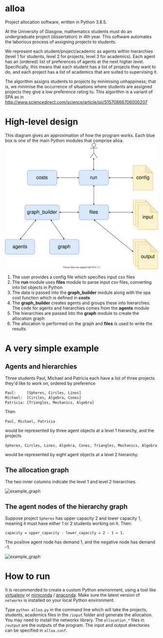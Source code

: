 # alloa
Project allocation software, written in Python 3.8.5.

At the University of Glasgow, mathematics students must do an undergraduate 
project (dissertation) in 4th year. This software automates the laborious 
process of assigning projects to students.

We represent each student/project/academic as agents within hierarchies (level 1
for students, level 2 for projects, level 3 for academics). Each agent has an 
(ordered) list of preferences of agents at the next higher level. 
Specifically, this means that each student has a list of projects they want to 
do, and each project has a list of academics that are suited to supervising it.

The algorithm assigns students to projects by minimising unhappiness; that is,
we minimise the occurrence of situations where students are assigned projects 
they give a low preference rating to. This algorithm is a variant of SPA as in
http://www.sciencedirect.com/science/article/pii/S1570866706000207

# High-level design
This diagram gives an approximation of how the program works. Each blue box is 
one of the main Python modules that comprise alloa.
![design](docs/design.svg)

1. The user provides a config file which specifies input csv files
1. The **run** module uses **files** module to parse input csv files, converting
into list objects in Python
1. The data is passed into the **graph_builder** module along with the spa cost
function which is defined in **costs**
1. The **graph_builder** creates agents and groups these into hierarchies. The 
code for agents and hierarchies comes from the **agents** module
1. The hierarchies are passed into the **graph** module to create the allocation
graph
1. The allocation is performed on the graph and **files** is used to write the
results
# A very simple example
## Agents and hierarchies

Three students Paul, Michael and Patricia each have a list of three projects
they'd like to work on, ordered by preference
```
Paul:     [Spheres, Circles, Lines]
Michael:  [Circles, Algebra, Cones]
Patricia: [Triangles, Mechanics, Algebra]
```
Then 

```Paul, Michael, Patricia```

would be represented by three agent
objects at a level 1 hierarchy, and the projects

```Spheres, Circles, Lines, Algebra, Cones, Triangles, Mechanics, Algebra```

would be represented by eight agent objects at a level 2 hierarchy.

## The allocation graph
The two inner columns indicate the level 1 and level 2 hierarchies.

![example_graph](docs/example_graph.svg)

## The agent nodes of the hierarchy graph
Suppose project `Spheres` has upper capacity 2 and lower capacity 1, meaning it 
must have either 1 or 2 students working on it. Then:
```
capacity = upper_capacity - lower_capacity = 2 - 1 = 1.
```
The positive agent node has demand 1, and the negative node has demand -1.

![example_graph](docs/example_agent_node.svg)

# How to run
It is recommended to create a custom Python environment, using a tool like
[virtualenv](https://virtualenv.pypa.io/en/stable/) or 
[miniconda](https://docs.conda.io/en/latest/miniconda.html) /
[anaconda](https://www.anaconda.com/). Make sure the latest version of 
`networkx` is installed on your local Python environment.

Type ```python alloa.py``` in the command line which will take the projects, 
students, academics files in the `/input` folder and generate the allocation. 
You may need to install the networkx library. The `allocation_*` files in
`/output` are the outputs of the program. The input and output directories can
be specified in `alloa.conf`.
